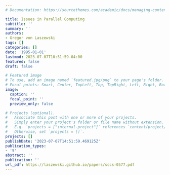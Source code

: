 ```yaml
---
# Documentation: https://sourcethemes.com/academic/docs/managing-content/

title: Issues in Parallel Computing
subtitle: ''
summary: ''
authors:
- Gregor von Laszewski
tags: []
categories: []
date: '1995-01-01'
lastmod: 2023-07-07T10:51:59-04:00
featured: false
draft: false

# Featured image
# To use, add an image named `featured.jpg/png` to your page's folder.
# Focal points: Smart, Center, TopLeft, Top, TopRight, Left, Right, BottomLeft, Bottom, BottomRight.
image:
  caption: ''
  focal_point: ''
  preview_only: false

# Projects (optional).
#   Associate this post with one or more of your projects.
#   Simply enter your project's folder or file name without extension.
#   E.g. `projects = ["internal-project"]` references `content/project/deep-learning/index.md`.
#   Otherwise, set `projects = []`.
projects: []
publishDate: '2023-07-07T14:51:59.469125Z'
publication_types:
- '5'
abstract: ''
publication: ''
url_pdf: https://laszewski.github.io/papers/sccs-0577.pdf
---
```

